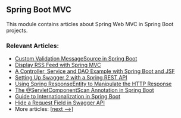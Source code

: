 ## Spring Boot MVC

This module contains articles about Spring Web MVC in Spring Boot projects.

### Relevant Articles:

- [Custom Validation MessageSource in Spring Boot](https://www.baeldung.com/spring-custom-validation-message-source)
- [Display RSS Feed with Spring MVC](https://www.baeldung.com/spring-mvc-rss-feed)
- [A Controller, Service and DAO Example with Spring Boot and JSF](https://www.baeldung.com/jsf-spring-boot-controller-service-dao)
- [Setting Up Swagger 2 with a Spring REST API](https://www.baeldung.com/swagger-2-documentation-for-spring-rest-api)
- [Using Spring ResponseEntity to Manipulate the HTTP Response](https://www.baeldung.com/spring-response-entity)
- [The @ServletComponentScan Annotation in Spring Boot](https://www.baeldung.com/spring-servletcomponentscan)
- [Guide to Internationalization in Spring Boot](https://www.baeldung.com/spring-boot-internationalization)
- [Hide a Request Field in Swagger API](https://www.baeldung.com/spring-swagger-hide-field)
- More articles: [[next -->]](/spring-boot-modules/spring-boot-mvc-2)
